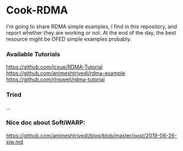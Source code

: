 # Cook-RDMA
I'm going to share RDMA simple examples, I find in this repository, and report whether they are working or not. At the end of the day, the best resource might be OFED simple examples probably.


### Available Tutorials
https://github.com/jcxue/RDMA-Tutorial  
https://github.com/animeshtrivedi/rdma-example  
https://github.com/rhiswell/rdma-tutorial


### Tried
...

### Nice doc about SoftiWARP:
https://github.com/animeshtrivedi/blog/blob/master/post/2019-06-26-siw.md  

